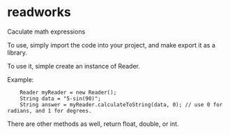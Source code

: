 readworks
=========

Caculate math expressions

To use, simply import the code into your project, and make export it as a library.

To use it, simple create an instance of Reader.

Example:

		Reader myReader = new Reader();
		String data = "5-sin(90)";
		String answer = myReader.calculateToString(data, 0); // use 0 for radians, and 1 for degrees.
		
		
There are other methods as well, return float, double, or int.
